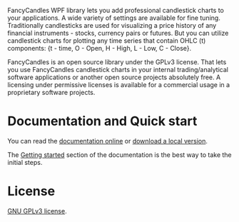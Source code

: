 FancyCandles WPF library lets you add professional candlestick charts to your applications. A wide variety of settings are available for fine tuning. Traditionally candlesticks are used for visualizing a price history of any financial instruments - stocks, currency pairs or futures. But you can utilize candlestick charts for plotting any time series that contain OHLC (t) components: {t - time, O - Open, H - High, L - Low, C - Close}.

FancyCandles is an open source library under the GPLv3 license. That lets you use FancyCandles candlestick charts in your internal trading/analytical software applications or another open source projects absolutely free. A licensing under permissive licenses is available for a commercial usage in a proprietary software projects.

# Documentation and Quick start
You can read the [documentation online](https://gellerda.github.io/FancyCandles/) or [download a local version](https://gellerda.github.io/FancyCandles/download/download_doc.html).

The [Getting started](https://gellerda.github.io/FancyCandles/articles/creating_candlestick_chart.html) section of the documentation is the best way to take the initial steps.

# License
[GNU GPLv3 license](https://github.com/gellerda/FancyCandles/blob/master/LICENSE).
